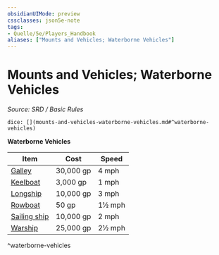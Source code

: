 ```yaml
---
obsidianUIMode: preview
cssclasses: json5e-note
tags:
- Quelle/5e/Players_Handbook
aliases: ["Mounts and Vehicles; Waterborne Vehicles"]
---
```

# Mounts and Vehicles; Waterborne Vehicles
*Source: SRD / Basic Rules* 

`dice: [](mounts-and-vehicles-waterborne-vehicles.md#^waterborne-vehicles)`

**Waterborne Vehicles**

| Item | Cost | Speed |
|------|------|-------|
| [Galley](../Gegenstände/galley.md) | 30,000 gp | 4 mph |
| [Keelboat](../Gegenstände/keelboat.md) | 3,000 gp | 1 mph |
| [Longship](../Gegenstände/longship.md) | 10,000 gp | 3 mph |
| [Rowboat](../Gegenstände/rowboat.md) | 50 gp | 1½ mph |
| [Sailing ship](../Gegenstände/sailing-ship.md) | 10,000 gp | 2 mph |
| [Warship](../Gegenstände/warship.md) | 25,000 gp | 2½ mph |
^waterborne-vehicles